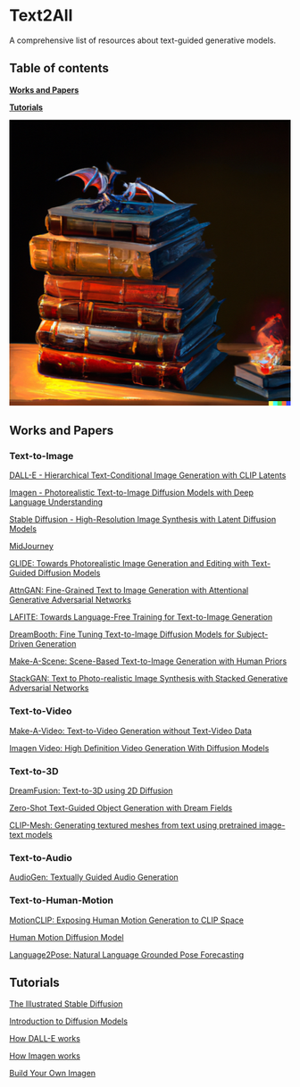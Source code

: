 # Text2All

A comprehensive list of resources about text-guided generative models.


## Table of contents
**[Works and Papers](#works-and-papers)**

**[Tutorials](#tutorials)**

<p align="center">
<img src="https://github.com/AvrahamRaviv/Text2All/blob/main/TextToAll.png" width="512" height="512">
</p>


## Works and Papers

### Text-to-Image
[DALL-E - Hierarchical Text-Conditional Image Generation with CLIP Latents](https://openai.com/dall-e-2/)

[Imagen - Photorealistic Text-to-Image Diffusion Models with Deep Language Understanding](https://imagen.research.google/)

[Stable Diffusion - High-Resolution Image Synthesis with Latent Diffusion Models](https://github.com/CompVis/stable-diffusion)

[MidJourney](https://www.midjourney.com/home/)

[GLIDE: Towards Photorealistic Image Generation and Editing with Text-Guided Diffusion Models](https://github.com/openai/glide-text2im)

[AttnGAN: Fine-Grained Text to Image Generation with Attentional Generative Adversarial Networks](https://github.com/taoxugit/AttnGAN)

[LAFITE: Towards Language-Free Training for Text-to-Image Generation](https://github.com/drboog/Lafite)

[DreamBooth: Fine Tuning Text-to-Image Diffusion Models for Subject-Driven Generation](https://dreambooth.github.io/)

[Make-A-Scene: Scene-Based Text-to-Image Generation with Human Priors](https://arxiv.org/abs/2203.13131)

[StackGAN: Text to Photo-realistic Image Synthesis with Stacked Generative Adversarial Networks](https://github.com/hanzhanggit/StackGAN)

### Text-to-Video
[Make-A-Video: Text-to-Video Generation without Text-Video Data](https://makeavideo.studio/)

[Imagen Video: High Definition Video Generation With Diffusion Models](https://imagen.research.google/video/)

### Text-to-3D
[DreamFusion: Text-to-3D using 2D Diffusion](https://dreamfusionpaper.github.io/)

[Zero-Shot Text-Guided Object Generation with Dream Fields](https://ajayj.com/dreamfields)

[CLIP-Mesh: Generating textured meshes from text using pretrained image-text models](https://www.nasir.lol/clipmesh)

### Text-to-Audio
[AudioGen: Textually Guided Audio Generation](https://felixkreuk.github.io/text2audio_arxiv_samples/)

### Text-to-Human-Motion
[MotionCLIP: Exposing Human Motion Generation to CLIP Space](https://guytevet.github.io/motionclip-page/)

[Human Motion Diffusion Model](https://guytevet.github.io/mdm-page/)

[Language2Pose: Natural Language Grounded Pose Forecasting](https://arxiv.org/abs/1907.01108)

## Tutorials

[The Illustrated Stable Diffusion](https://jalammar.github.io/illustrated-stable-diffusion/)

[Introduction to Diffusion Models](https://www.assemblyai.com/blog/diffusion-models-for-machine-learning-introduction/)

[How DALL-E works](https://www.assemblyai.com/blog/how-dall-e-2-actually-works/)

[How Imagen works](https://www.assemblyai.com/blog/how-imagen-actually-works/)

[Build Your Own Imagen](https://www.assemblyai.com/blog/minimagen-build-your-own-imagen-text-to-image-model/)
